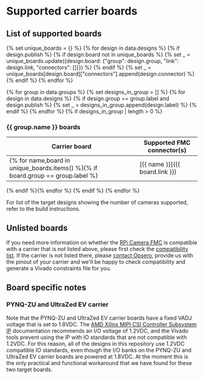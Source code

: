 # Supported carrier boards

## List of supported boards

{% set unique_boards = {} %}
{% for design in data.designs %}
    {% if design.publish %}
        {% if design.board not in unique_boards %}
            {% set _ = unique_boards.update({design.board: {"group": design.group, "link": design.link, "connectors": []}}) %}
        {% endif %}
        {% set _ = unique_boards[design.board]["connectors"].append(design.connector) %}
    {% endif %}
{% endfor %}

{% for group in data.groups %}
    {% set designs_in_group = [] %}
    {% for design in data.designs %}
        {% if design.group == group.label and design.publish %}
            {% set _ = designs_in_group.append(design.label) %}
        {% endif %}
    {% endfor %}
    {% if designs_in_group | length > 0 %}
### {{ group.name }} boards

| Carrier board       | Supported FMC connector(s)    |
|---------------------|--------------|
{% for name,board in unique_boards.items() %}{% if board.group == group.label %}| [{{ name }}]({{ board.link }}) | {% for connector in board.connectors %}{{ connector }} {% endfor %} |
{% endif %}{% endfor %}
{% endif %}
{% endfor %}

For list of the target designs showing the number of cameras supported, refer to the build instructions.

## Unlisted boards

If you need more information on whether the [RPi Camera FMC] is compatible with a carrier that is not 
listed above, please first check the [compatibility list]. If the carrier is not listed there, please 
[contact Opsero], provide us with the pinout of your carrier and we'll be happy to check compatibility 
and generate a Vivado constraints file for you.

## Board specific notes

### PYNQ-ZU and UltraZed EV carrier

Note that the PYNQ-ZU and UltraZed EV carrier boards have a fixed VADJ voltage that is set to 1.8VDC. The 
[AMD Xilinx MIPI CSI Controller Subsystem IP] documentation recommends an I/O voltage of 1.2VDC, and the 
Vivado tools prevent using the IP with IO standards that are not compatible with 1.2VDC. For this reason,
all of the designs in this repository use 1.2VDC compatible IO standards, even though the I/O banks on the 
PYNQ-ZU and UltraZed EV carrier boards are powered at 1.8VDC. At the moment this is the only practical and
functional workaround that we have found for these two target boards.


[contact Opsero]: https://opsero.com/contact-us
[RPi Camera FMC]: https://camerafmc.com/docs/rpi-camera-fmc/overview/
[compatibility list]: https://camerafmc.com/docs/rpi-camera-fmc/compatibility/
[AMD Xilinx MIPI CSI Controller Subsystem IP]: https://docs.xilinx.com/r/en-US/pg202-mipi-dphy

